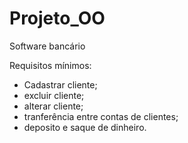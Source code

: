 # Projeto_OO
Software bancário

Requisitos mínimos:

- Cadastrar cliente;
- excluir cliente;
- alterar cliente;
- tranferência entre contas de clientes;
- deposito e saque de dinheiro.
